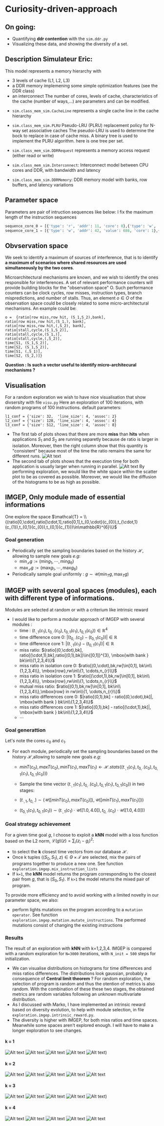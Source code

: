 # Curiosity-driven-approach

## On going:
* Quantifying **ddr contention** with the `sim.ddr.py` 
* Visualizing these data, and showing the diversity of a set.
## Description Simulateur Eric:
 This model represents a memory hierarchy with
 - 3 levels of cache (L1, L2, L3)
 - a DDR memory implemening some simple optimization features (see the DDR class)
 - an interconnect
 The number of cores, levels of cache, characteristics of the cache (number of ways,...)
 are parameters and can be modified.


* `sim.class_mem_sim.CacheLine` represents a single cache line in the cache hierarchy

* `sim.class_mem_sim.PLRU` Pseudo-LRU (PLRU) replacement policy for N-way set associative caches
The pseudoi-LRU is used to determine the bock to replace in case of cache miss.
A binary tree is used to implement the PLRU algorithm. here is one tree per set.

* `sim.class_mem_sim.DDRRequest` represents a memory access request (either read or write)
* `sim.class_mem_sim.Interconnect`: Interconnect model between CPU cores and DDR, with bandwidth and latency
* `sim.class_mem_sim.DDRMemory`:  DDR memory model with banks, row buffers, and latency variations

## Parameter space
Parameters are pair of intruction sequences like below:
I fix the maximum length of the instruction sequences
```python
sequence_core_0 = [{'type': 'r', 'addr': 11, 'core': 0},{'type': 'w', 'addr': 5, 'value': 686, 'core': 0}]
sequence_core_1 = [{'type': 'w', 'addr': 42, 'value': 686, 'core': 1},{'type': 'r', 'addr': 14,  'core': 1}]
```
## Obvservation space
We seek to identify a maximum of sources of interference, that is to identify **a maximum of scenarios where shared resources are used simultaneously by the two cores**.

Microarchitectural mechanisms are known, and we wish to identify the ones responsible for interferences. A set of relevant performance counters will provide building blocks for the "observation space" O.
Such performance counters can be clock cycles, row misses, instruction types, branch mispredictions, and number of stalls. Thus, an element $o\in O$ of the observation space could be closely related to some micro-architectural mechanisms. An example could be:

```
o =  {ratio[row miss,row hit, (S_1,S_2),bank], 
ratio[row miss,row hit,(S_1,), bank], 
ratio[row miss,row hit,(,S_2), bank],
ratio[stall,cycle,(S_1,S_2)],
ratio[stall,cycle,(S_1,)],
ratio[stall,cycle,(,S_2)],
time[S1, (S_1,S_2)],
time[S2, (S_1,S_2)],
time[S1, (,S_1)],
time[S2, (S_2,)]}
```
**Question : Is such a vector useful to identify micro-architecural mechanisms ?**

## Visualisation

For a random exploration we wish to have nice visualisation that show divsersity with file `visu.py`
Here an exploration of 100 iterations, with random programs of 100 instructions.
default parameters:
```
l1_conf = {'size': 32,  'line_size': 4, 'assoc': 2}
l2_conf = {'size': 128, 'line_size': 4, 'assoc': 4}
l3_conf = {'size': 512, 'line_size': 4, 'assoc': 8}
```
* The first tab of plots shows that there are more **miss** than **hits** when applications $S_{1}$ and $S_{2}$ are running separetly because de ratio is larger in isolation. Moreover, then the right column show that this quantity is "consistent" because most of the time the ratio remains the same for different runs.
![Alt text](image/miss_ratios.png)
* The second tab of plots shows that the execution time for both application is usually larger when running in parallel. 
![Alt text](image/time.png) 
By performing exploration, we would like the white space within the scatter plot to be as covered as possible. Moreover, we would like the diffusion of the histograms to be as high as possible.
## IMGEP, Only module made of essential informations
One explore the space $\mathcal{T} = \\{(ratio[0,\cdot],ratio[\cdot,1],ratio[0,1],t_{0,\cdot}(c_{0}),t_{\cdot,1}(c_{1}),t_{0,1}(c_{0}),t_{0,1}(c_{1}))\in\mathbb{R}^{6}\\}$
### Goal generation
* Periodically set the sampling boundaries based on the history $\mathcal{H}$, allowing to sample new goals *e.g*:
	* $\mbox{min}_{\mathcal{T}} g:= (\mbox{min} g_1,\cdots,\mbox{min} g_6)$
 	* $\mbox{max}_{\mathcal{T}} g:= (\mbox{max} g_1,\cdots,\mbox{max} g_6)$
 * Periodically sample goal uniformly : $g\sim\mathcal{U}(\mbox{min}_{T} g,\mbox{max}_{T}g)$
## IMGEP with several goal spaces (modules), each with different type of informations. 
Modules are selected at random or with a criterium like intrinsic reward
* I would like to perform a modular approach of IMGEP with several modules : 
	* time : $(t_{\cdot,1}(c_{1}),t_{0,\cdot}(c_{0}), t_{0,1}(c_{1}),t_{0,1}(c_{0}))\in\mathbb{R}^{4}$
	* time difference core 0: $|(t_{0,\cdot}(c_{0})-(t_{0,1}(c_{0}))|\in\mathbb{R}$
	* time difference core 1: $|(t_{\cdot,1}(c_{1})-(t_{0,1}(c_{1}))|\in\mathbb{R}$
	* miss ratio: $(ratio[(0,\cdot),bk], ratio[(\cdot,1),bk],ratio[(0,1),bk])\in{[0,1]}^{3}, \mbox{with bank } bk\in\\{1,2,3,4\\}$
	* miss ratio in isolation core 0: $ratio[(0,\cdot),bk,rw]\in[0,1], bk\in\\{1,2,3,4\\}, \mbox{row},rw\in\\{1, \cdots,n_{r}\\}$
	* miss ratio in isolation core 1: $ratio[(\cdot,1),bk,rw]\in[0,1], bk\in\\{1,2,3,4\\}, \mbox{row},rw\in\\{1, \cdots,n_{r}\\}$
	* mutual miss ratio: $ratio[(0,1),bk,rw]\in[0,1], bk\in\\{1,2,3,4\\},\mbox{row} in rw\in\\{1, \cdots,n_{r}\\}$
	* miss ratio differences core 0: $|ratio[(0,1),bk] - ratio[(0,\cdot),bk]|, \mbox{with bank } bk\in\\{1,2,3,4\\}$
	* miss ratio differences core 1: $|ratio[(0,1),bk] - ratio[(\cdot,1),bk]|, \mbox{with bank } bk\in\\{1,2,3,4\\}$
   	* $\cdots$
### Goal generattion
Let's note the cores $c_{0}$ and $c_{1}$.
* For each module, periodically set the sampling boundaries based on the history $\mathcal{H}$,allowing to sample new goals *e.g*:
	* $min T (c_{0}),max T (c_{0}),min T (c_{1}),max T (c_{1}) \leftarrow \mathcal{H}.stats((t_{\cdot,1}(c_{1}),t_{0,\cdot}(c_{0}), t_{0,1}(c_{1}),t_{0,1}(c_{0})))$
	* Sample the time vector $(t_{\cdot,1}(c_{1}),t_{0,\cdot}(c_{0}), t_{0,1}(c_{1}),t_{0,1}(c_{0}))$ in two stages:

	* $(t_{\cdot,1},t_{0,\cdot})\sim (\mathcal{U}([min T (c_{0}), max T (c_{0})]),\mathcal{U}([min T (c_{1}), max T (c_{1})]))$

	* $(t_{0,1}(c_{1}),t_{0,1}(c_{1}))\sim (t_{\cdot,1}(c_{1})\cdot \mathcal{U}([1.0,4.0]),t_{0,\cdot}(c_{0})\cdot \mathcal{U}([1.0,4.0]))$
### Goal strategy achievement
For a given time goal $g$, I choose to exploit a **kNN** model with a loss function based on the L2 norm, ${\mathcal{L}}(g)(z) = \sum_{i}{(z_{i} - g_{i})}^{2}$:
*  to select the **k** closest time vectors from our database $\mathcal{H}$. 
* Once k tuples $((S_{0},S_{1}),z)\in\Theta\times\mathcal{T}$ are selected, mix the pairs of programs together to produce a new one. See function `exploration.imgep.mix_instruction_lists`
* If `k=1`, the **kNN** model returns the program corresponding to the closest pair from $g$, that is $(S_{0},S_{1})$. If `k>1` the model returns the mixed pair of program.


To provide more efficiency and to avoid working with a limited novelty in our parameter space, we also:
* perform lights mutations on the program according to a `mutation operator`. See function `exploration.imgep.mutation.mutate_instructions`.
The performed mutations consist of changing the existing instructions
### Results

The result of an exploration with **kNN** with k=1,2,3,4. IMGEP is compared with a random exploration for `N=3000` iterations, with `N_init = 500` steps for initialization. 
* We can visualise distributions on histograms for time differences and miss ratios differences. The distributions look gaussian, probably a consequence of **Central limit theorem** ? For random exploration, the selection of program is random and thus the otention of metrics is also random. With the combination of these these two stages, the obtained metrics are random variables following an unknown multivariate distribution. 
* As I discussed with Marko, I have implemented an intrinsic reward based on diversity evolution, to help with module selection, in file `exploration.imgep.intrinsic_reward.py`.
* The diversity is higher with IMGEP, for both miss ratios and time spaces. Meanwhile some spaces aren't explored enough. I will have to make a longer exploration to see changes.

#### k = 1
![Alt text](all_images/image10k/ratios_imgep_ir_1_10000.png)
![Alt text](all_images/image10k/time_imgep_ir_1_10000.png)
![Alt text](all_images/image10k/comparaison_time_diversity_1_10000.png)
![Alt text](all_images/image10k/comp_global_ratios_iteration_1_10000.png)
![Alt text](all_images/image10k/comp_ratios_iteration_1_10000.png))
#### k = 2
![Alt text](all_images/image10k/ratios_imgep_ir_2_10000.png)
![Alt text](all_images/image10k/time_imgep_ir_2_10000.png)
![Alt text](all_images/image10k/comparaison_time_diversity_2_10000.png)
![Alt text](all_images/image10k/comp_global_ratios_iteration_2_10000.png)
![Alt text](all_images/image10k/comp_ratios_iteration_2_10000.png)
#### k = 3
![Alt text](all_images/image10k/ratios_imgep_ir_3_10000.png)
![Alt text](all_images/image10k/time_imgep_ir_4_10000.png)
![Alt text](all_images/image10k/comparaison_time_diversity_3_10000.png)
![Alt text](all_images/image10k/comp_global_ratios_iteration_3_10000.png)
![Alt text](all_images/image10k/comp_ratios_iteration_3_10000.png))
#### k = 4
![Alt text](all_images/image10k/ratios_imgep_ir_4_10000.png)
![Alt text](all_images/image10k/time_imgep_ir_4_10000.png)
![Alt text](all_images/image10k/comparaison_time_diversity_4_10000.png)
![Alt text](all_images/image10k/comp_global_ratios_iteration_4_10000.png)
![Alt text](all_images/image10k/comp_ratios_iteration_4_10000.png)
